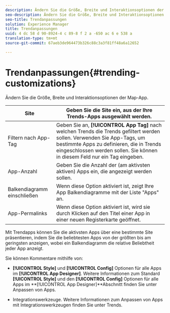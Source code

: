 ```yaml
---
description: Ändern Sie die Größe, Breite und Interaktionsoptionen der Map-App.
seo-description: Ändern Sie die Größe, Breite und Interaktionsoptionen der Map-App.
seo-title: Trendanpassungen
solution: Experience Manager
title: Trendanpassungen
uuid: 4 dc 58 d 90-8924-4 c 89-8 f 2 a -650 ac 6 e 538 a
translation-type: tm+mt
source-git-commit: 67aeb3de964473b326c88c3a3f81ff48a6a12652

---
```



# Trendanpassungen{#trending-customizations}

Ändern Sie die Größe, Breite und Interaktionsoptionen der Map-App.

| Site | Geben Sie die Site ein, aus der Ihre Trends-Apps ausgewählt werden. |
|---|---|
| Filtern nach App-Tag | Geben Sie an, **[!UICONTROL App Tag]** nach welchen Trends die Trends gefiltert werden sollen. Verwenden Sie App-Tags, um bestimmte Apps zu definieren, die in Trends eingeschlossen werden sollen. Sie können in diesem Feld nur ein Tag eingeben. |
| App-Anzahl | Geben Sie die Anzahl der (am aktivsten aktiven) Apps ein, die angezeigt werden sollen. |
| Balkendiagramm einschließen | Wenn diese Option aktiviert ist, zeigt Ihre App Balkendiagramme mit der Liste "Apps" an. |
| App-Permalinks | Wenn diese Option aktiviert ist, wird sie durch Klicken auf den Titel einer App in einer neuen Registerkarte geöffnet. |

Mit Trendapps können Sie die aktivsten Apps über eine bestimmte Site präsentieren, indem Sie die beliebtesten Apps von der größten bis am geringsten anzeigen, wobei ein Balkendiagramm die relative Beliebtheit jeder App anzeigt.

Sie können Kommentare mithilfe von:

* **[!UICONTROL Style]** und **[!UICONTROL Config]** Optionen für alle Apps im **[!UICONTROL App Designer]**. Weitere Informationen zum Standard **[!UICONTROL Style]** und den **[!UICONTROL Config]** Optionen für alle Apps im **[!UICONTROL App Designer]**Abschnitt finden Sie unter Anpassen von Apps.

* Integrationswerkzeuge. Weitere Informationen zum Anpassen von Apps mit Integrationswerkzeugen finden Sie unter Trends.

